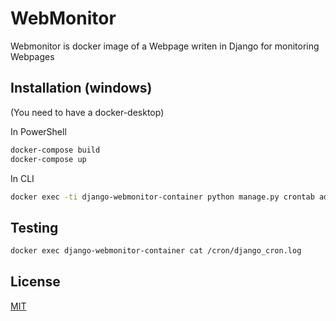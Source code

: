 # WebMonitor

Webmonitor is docker image of a Webpage writen in Django for monitoring Webpages

## Installation (windows)

(You need to have a docker-desktop)

In PowerShell

```bash
docker-compose build  
docker-compose up
```
 In CLI 

```bash
docker exec -ti django-webmonitor-container python manage.py crontab add     
```

## Testing 
```bash
docker exec django-webmonitor-container cat /cron/django_cron.log   
```

## License
[MIT](https://choosealicense.com/licenses/mit/)
 
